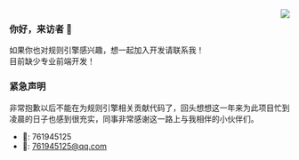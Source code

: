 <img align="right" src="https://github-readme-stats.vercel.app/api?username=DingQianWen&show_icons=true&icon_color=CE1D2D&text_color=718096&bg_color=ffffff&hide_title=true" />
 
### 你好，来访者 👋
如果你也对规则引擎感兴趣，想一起加入开发请联系我！  
目前缺少专业前端开发！

### 紧急声明
非常抱歉以后不能在为规则引擎相关贡献代码了，回头想想这一年来为此项目忙到凌晨的日子也感到很充实，同事非常感谢这一路上与我相伴的小伙伴们。

- 🐧: 761945125
- 📮: 761945125@qq.com

